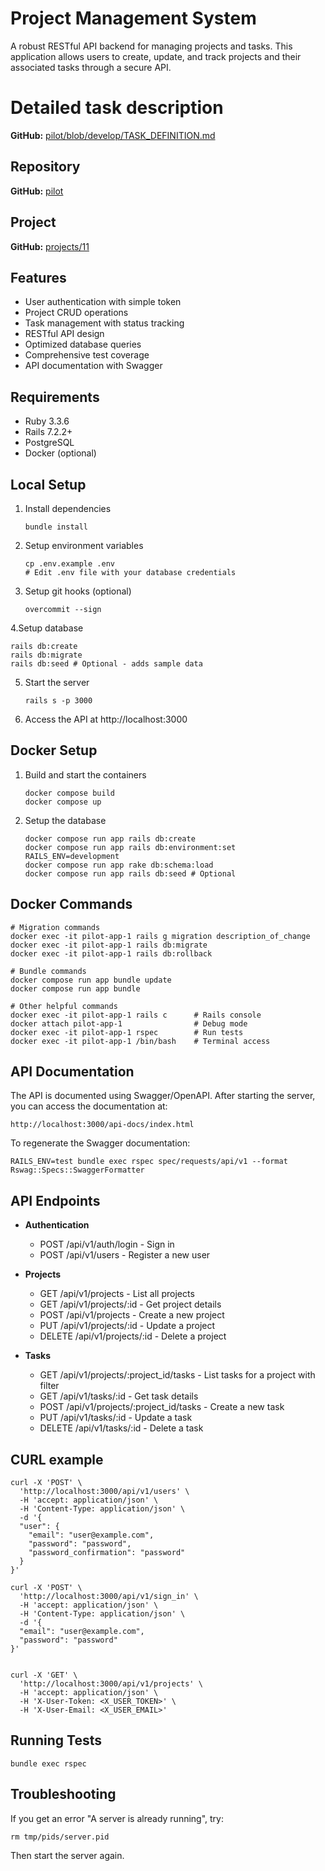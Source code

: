 # Project Management System

A robust RESTful API backend for managing projects and tasks. This application allows users to create, update, and track projects and their associated tasks through a secure API.

# Detailed task description

**GitHub:** [pilot/blob/develop/TASK_DEFINITION.md](pilot/blob/develop/TASK_DEFINITION.md)

## Repository

**GitHub:** [pilot](pilot)

## Project

**GitHub:** [projects/11](projects/5)

## Features

- User authentication with simple token
- Project CRUD operations
- Task management with status tracking
- RESTful API design
- Optimized database queries
- Comprehensive test coverage
- API documentation with Swagger

## Requirements

- Ruby 3.3.6
- Rails 7.2.2+
- PostgreSQL
- Docker (optional)

## Local Setup

1. Install dependencies

   ```
   bundle install
   ```

2. Setup environment variables

   ```
   cp .env.example .env
   # Edit .env file with your database credentials
   ```

3. Setup git hooks (optional)

   ```
   overcommit --sign
   ```
   
4.Setup database

   ```
   rails db:create
   rails db:migrate
   rails db:seed # Optional - adds sample data
   ```

5. Start the server

   ```
   rails s -p 3000
   ```

6. Access the API at http://localhost:3000

## Docker Setup

1. Build and start the containers

   ```
   docker compose build
   docker compose up
   ```

2. Setup the database
   ```
   docker compose run app rails db:create
   docker compose run app rails db:environment:set RAILS_ENV=development
   docker compose run app rake db:schema:load
   docker compose run app rails db:seed # Optional
   ```

## Docker Commands

```
# Migration commands
docker exec -it pilot-app-1 rails g migration description_of_change
docker exec -it pilot-app-1 rails db:migrate
docker exec -it pilot-app-1 rails db:rollback

# Bundle commands
docker compose run app bundle update
docker compose run app bundle

# Other helpful commands
docker exec -it pilot-app-1 rails c      # Rails console
docker attach pilot-app-1                # Debug mode
docker exec -it pilot-app-1 rspec        # Run tests
docker exec -it pilot-app-1 /bin/bash    # Terminal access
```

## API Documentation

The API is documented using Swagger/OpenAPI. After starting the server, you can access the documentation at:

```
http://localhost:3000/api-docs/index.html
```

To regenerate the Swagger documentation:

```
RAILS_ENV=test bundle exec rspec spec/requests/api/v1 --format Rswag::Specs::SwaggerFormatter
```

## API Endpoints

- **Authentication**

  - POST /api/v1/auth/login - Sign in
  - POST /api/v1/users - Register a new user

- **Projects**

  - GET /api/v1/projects - List all projects
  - GET /api/v1/projects/:id - Get project details
  - POST /api/v1/projects - Create a new project
  - PUT /api/v1/projects/:id - Update a project
  - DELETE /api/v1/projects/:id - Delete a project

- **Tasks**
  - GET /api/v1/projects/:project_id/tasks - List tasks for a project with filter
  - GET /api/v1/tasks/:id - Get task details
  - POST /api/v1/projects/:project_id/tasks - Create a new task
  - PUT /api/v1/tasks/:id - Update a task
  - DELETE /api/v1/tasks/:id - Delete a task

## CURL example

``` Register a new user
curl -X 'POST' \
  'http://localhost:3000/api/v1/users' \
  -H 'accept: application/json' \
  -H 'Content-Type: application/json' \
  -d '{
  "user": {
    "email": "user@example.com",
    "password": "password",
    "password_confirmation": "password"
  }
}'
```

```Sign in
curl -X 'POST' \
  'http://localhost:3000/api/v1/sign_in' \
  -H 'accept: application/json' \
  -H 'Content-Type: application/json' \
  -d '{
  "email": "user@example.com",
  "password": "password"
}'
```

```Project list

curl -X 'GET' \
  'http://localhost:3000/api/v1/projects' \
  -H 'accept: application/json' \
  -H 'X-User-Token: <X_USER_TOKEN>' \
  -H 'X-User-Email: <X_USER_EMAIL>'
```

## Running Tests

```
bundle exec rspec
```

## Troubleshooting

If you get an error "A server is already running", try:

```
rm tmp/pids/server.pid
```

Then start the server again.

```

```
